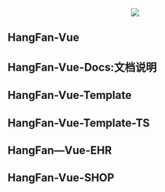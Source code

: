 <center>
<img src='https://s1.ax1x.com/2022/11/28/zaSa0f.png'> 
</center>

## HangFan-Vue

## HangFan-Vue-Docs:文档说明

## HangFan-Vue-Template

## HangFan-Vue-Template-TS

## HangFan—Vue-EHR

## HangFan-Vue-SHOP
